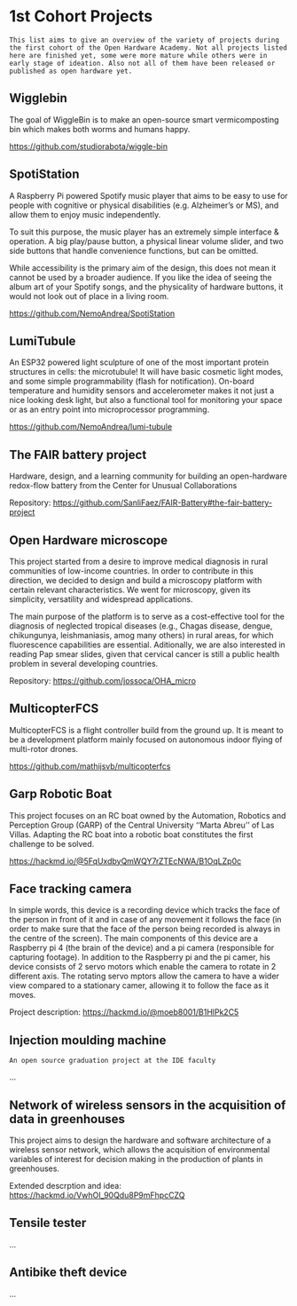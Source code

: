 # 1st Cohort Projects 
```{note}
This list aims to give an overview of the variety of projects during the first cohort of the Open Hardware Academy. Not all projects listed here are finished yet, some were more mature while others were in early stage of ideation. Also not all of them have been released or published as open hardware yet. 
```

## Wigglebin
The goal of WiggleBin is to make an open-source smart vermicomposting bin which makes both worms and humans happy.

https://github.com/studiorabota/wiggle-bin

## SpotiStation
A Raspberry Pi powered Spotify music player that aims to be easy to use for people with cognitive or physical disabilities (e.g. Alzheimer’s or MS), and allow them to enjoy music independently.

To suit this purpose, the music player has an extremely simple interface & operation. A big play/pause button, a physical linear volume slider, and two side buttons that handle convenience functions, but can be omitted.

While accessibility is the primary aim of the design, this does not mean it cannot be used by a broader audience. If you like the idea of seeing the album art of your Spotify songs, and the physicality of hardware buttons, it would not look out of place in a living room.

https://github.com/NemoAndrea/SpotiStation

## LumiTubule
An ESP32 powered light sculpture of one of the most important protein structures in cells: the microtubule! It will have basic cosmetic light modes, and some simple programmability (flash for notification). On-board temperature and humidity sensors and accelerometer makes it not just a nice looking desk light, but also a functional tool for monitoring your space or as an entry point into microprocessor programming.

https://github.com/NemoAndrea/lumi-tubule

## The FAIR battery project
Hardware, design, and a learning community for building an open-hardware redox-flow battery from the Center for Unusual Collaborations

Repository: https://github.com/SanliFaez/FAIR-Battery#the-fair-battery-project

## Open Hardware microscope
This project started from a desire to improve medical diagnosis in rural communities of low-income countries. In order to contribute in this direction, we decided to design and build a microscopy platform with certain relevant characteristics. We went for microscopy, given its simplicity, versatility and widespread applications.

The main purpose of the platform is to serve as a cost-effective tool for the diagnosis of neglected tropical diseases (e.g., Chagas disease, dengue, chikungunya, leishmaniasis, amog many others) in rural areas, for which fluorescence capabilities are essential. Aditionally, we are also interested in reading Pap smear slides, given that cervical cancer is still a public health problem in several developing countries.

Repository: https://github.com/jossoca/OHA_micro


## MulticopterFCS
MulticopterFCS is a flight controller build from the ground up. It is meant to be a development platform mainly focused on autonomous indoor flying of multi-rotor drones.

https://github.com/mathijsvb/multicopterfcs

## Garp Robotic Boat
This project focuses on an RC boat owned by the Automation, Robotics and Perception Group (GARP) of the Central University ‘‘Marta Abreu’’ of Las Villas. Adapting the RC boat into a robotic boat constitutes the first challenge to be solved.

https://hackmd.io/@5FqUxdbyQmWQY7rZTEcNWA/B1OqLZp0c

## Face tracking camera
In simple words, this device is a recording device which tracks the face of the person in front of it and in case of any movement it follows the face (in order to make sure that the face of the person being recorded is always in the centre of the screen). The main components of this device are a Raspberry pi 4 (the brain of the device) and a pi camera (responsible for capturing footage). In addition to the Raspberry pi and the pi camer, his device consists of 2 servo motors which enable the camera to rotate in 2 different axis. The rotating servo mptors allow the camera to have a wider view compared to a stationary camer, allowing it to follow the face as it moves.

Project description: https://hackmd.io/@moeb8001/B1HlPk2C5


## Injection moulding machine
```{note}
An open source graduation project at the IDE faculty
```
...

## Network of wireless sensors in the acquisition of data in greenhouses
This project aims to design the hardware and software architecture of a wireless sensor network, which allows the acquisition of environmental variables of interest for decision making in the production of plants in greenhouses.

Extended descrption and idea: https://hackmd.io/VwhOI_90Qdu8P9mFhpcCZQ

## Tensile tester
... 

## Antibike theft device
...